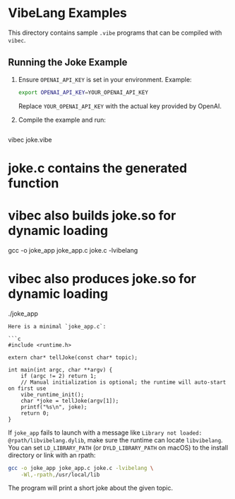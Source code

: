 # VibeLang Examples

This directory contains sample `.vibe` programs that can be compiled with `vibec`.

## Running the Joke Example

1. Ensure `OPENAI_API_KEY` is set in your environment. Example:
   ```bash
   export OPENAI_API_KEY=YOUR_OPENAI_API_KEY
   ```
   Replace `YOUR_OPENAI_API_KEY` with the actual key provided by OpenAI.

2. Compile the example and run:
   ```bash
vibec joke.vibe
# joke.c contains the generated function
# vibec also builds joke.so for dynamic loading
gcc -o joke_app joke_app.c joke.c -lvibelang
# vibec also produces joke.so for dynamic loading
./joke_app <topic>
```
Here is a minimal `joke_app.c`:

```c
#include <runtime.h>

extern char* tellJoke(const char* topic);

int main(int argc, char **argv) {
    if (argc != 2) return 1;
    // Manual initialization is optional; the runtime will auto-start on first use
    vibe_runtime_init();
    char *joke = tellJoke(argv[1]);
    printf("%s\n", joke);
    return 0;
}
```

If `joke_app` fails to launch with a message like
`Library not loaded: @rpath/libvibelang.dylib`, make sure the runtime can
locate `libvibelang`. You can set `LD_LIBRARY_PATH` (or `DYLD_LIBRARY_PATH`
   on macOS) to the install directory or link with an rpath:

   ```bash
   gcc -o joke_app joke_app.c joke.c -lvibelang \
       -Wl,-rpath,/usr/local/lib
   ```
   The program will print a short joke about the given topic.
